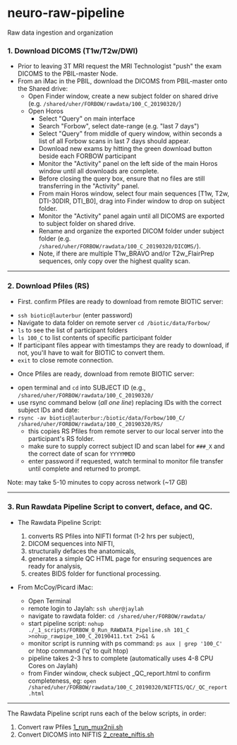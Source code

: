 # neuro-raw-pipeline
Raw data ingestion and organization

### 1. Download DICOMS (T1w/T2w/DWI)

- Prior to leaving 3T MRI request the MRI Technologist "push" the exam DICOMS to the PBIL-master Node. 
- From an iMac in the PBIL, download the DICOMS from PBIL-master onto the Shared drive:
  * Open Finder window, create a new subject folder on shared drive (e.g. `/shared/uher/FORBOW/rawdata/100_C_20190320/`)
  * Open Horos
    - Select "Query" on main interface
    - Search "Forbow", select date-range (e.g. "last 7 days")
    - Select "Query" from middle of query window, within seconds a list of all Forbow scans in last 7 days should appear.
    - Download new exams by hitting the green download button beside each FORBOW participant
    - Monitor the "Activity" panel on the left side of the main Horos window until all downloads are complete.
    - Before closing the query box, ensure that no files are still transferring in the "Activity" panel. 
    - From main Horos window, select four main sequences [T1w, T2w, DTI-30DIR, DTI_B0], drag into Finder window to drop on subject folder.
    - Monitor the "Activity" panel again until all DICOMS are exported to subject folder on shared drive.
    - Rename and organize the exported DICOM folder under subject folder (e.g. `/shared/uher/FORBOW/rawdata/100_C_20190320/DICOMS/`).
    - Note, if there are multiple T1w_BRAVO and/or T2w_FlairPrep sequences, only copy over the highest quality scan.

---

### 2. Download Pfiles (RS)

- First. confirm Pfiles are ready to download from remote BIOTIC server: 
* `ssh biotic@lauterbur` (enter password)
* Navigate to data folder on remote server `cd /biotic/data/Forbow/`
* `ls` to see the list of participant folders
* `ls 100_C` to list contents of specific participant folder
* If participant files appear with timestamps they are ready to download, if not, you'll have to wait for BIOTIC to convert them. 
* `exit` to close remote connection.


- Once Pfiles are ready, download from remote BIOTIC server:
* open terminal and `cd` into SUBJECT ID (e.g., `/shared/uher/FORBOW/rawdata/100_C_20190320/`
* use rsync command below (*all one line*) replacing IDs with the correct subject IDs and date:
* `rsync -av biotic@lauterbur:/biotic/data/Forbow/100_C/ /shared/uher/FORBOW/rawdata/100_C_20190320/RS/`
  * this copies RS Pfiles from remote server to our local server into the participant's RS folder.
  * make sure to supply correct subject ID and scan label for `###_X` and the correct date of scan for `YYYYMMDD`
  * enter password if requested, watch terminal to monitor file transfer until complete and returned to prompt.

Note: may take 5-10 minutes to copy across network (~17 GB)


---


### 3. Run Rawdata Pipeline Script to convert, deface, and QC.

- The Rawdata Pipeline Script:
  1. converts RS Pfiles into NIFTI format (1-2 hrs per subject),
  2. DICOM sequences into NIFTI,
  3. structurally defaces the anatomicals,
  4. generates a simple QC HTML page for ensuring sequences are ready for analysis, 
  5. creates BIDS folder for functional processing.

- From McCoy/Picard iMac:
  * Open Terminal
  * remote login to Jaylah: `ssh uher@jaylah`
  * navigate to rawdata folder: `cd /shared/uher/FORBOW/rawdata/`
  * start pipeline script: `nohup ./_1_scripts/FORBOW_0_Run_RAWDATA_Pipeline.sh 101_C  >nohup_rawpipe_100_C_20190411.txt 2>&1 &`
  * monitor script is running with ps command: `ps aux | grep '100_C'` or htop command ('q' to quit htop)
  * pipeline takes 2-3 hrs to complete (automatically uses 4-8 CPU Cores on Jaylah)
  * from Finder window, check subject _QC_report.html to confirm completeness, eg: `open /shared/uher/FORBOW/rawdata/100_C_20190320/NIFTIS/QC/_QC_report.html`


---
The Rawdata Pipeline script runs each of the below scripts, in order:
  1. Convert raw Pfiles [1_run_mux2nii.sh](https://github.com/forbow-lab/neuro-raw-pipeline/wiki/GE-3T-EPI-Pfile-Conversion-\(mux2nii\))
  2. Convert DICOMS into NIFTIS [2_create_niftis.sh](https://github.com/forbow-lab/neuro-raw-pipeline/wiki/DICOM-to-NIFTI-Conversion)
